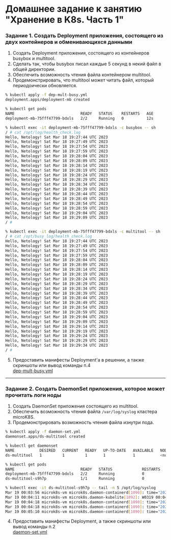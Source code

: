 # Домашнее задание к занятию "Хранение в K8s. Часть 1"

### Задание 1. Создать Deployment приложения, состоящего из двух контейнеров и обменивающихся данными

1. Создать Deployment приложения, состоящего из контейнеров busybox и multitool.
2. Сделать так, чтобы busybox писал каждые 5 секунд в некий файл в общей директории.
3. Обеспечить возможность чтения файла контейнером multitool.
4. Продемонстрировать, что multitool может читать файл, который периодоически обновляется.
```bash
% kubectl apply -f dep-mult-busy.yml
deployment.apps/deployment-mb created
```
```bash
% kubectl get pods                    
NAME                             READY   STATUS    RESTARTS   AGE
deployment-mb-75fff47799-bdxls   2/2     Running   0          12s
```
```bash
% kubectl exec -it deployment-mb-75fff47799-bdxls -c busybox -- sh  
/ # cat /opt/log/health_check.log 
Hello, Netology! Sat Mar 18 19:27:44 UTC 2023
Hello, Netology! Sat Mar 18 19:27:49 UTC 2023
Hello, Netology! Sat Mar 18 19:27:54 UTC 2023
Hello, Netology! Sat Mar 18 19:27:59 UTC 2023
Hello, Netology! Sat Mar 18 19:28:04 UTC 2023
Hello, Netology! Sat Mar 18 19:28:09 UTC 2023
Hello, Netology! Sat Mar 18 19:28:14 UTC 2023
Hello, Netology! Sat Mar 18 19:28:19 UTC 2023
Hello, Netology! Sat Mar 18 19:28:24 UTC 2023
Hello, Netology! Sat Mar 18 19:28:29 UTC 2023
Hello, Netology! Sat Mar 18 19:28:34 UTC 2023
Hello, Netology! Sat Mar 18 19:28:39 UTC 2023
Hello, Netology! Sat Mar 18 19:28:44 UTC 2023
Hello, Netology! Sat Mar 18 19:28:49 UTC 2023
Hello, Netology! Sat Mar 18 19:28:54 UTC 2023
Hello, Netology! Sat Mar 18 19:28:59 UTC 2023
Hello, Netology! Sat Mar 18 19:29:04 UTC 2023
Hello, Netology! Sat Mar 18 19:29:09 UTC 2023
/ # 
```
```bash
% kubectl exec -it deployment-mb-75fff47799-bdxls -c multitool -- sh
/ # cat /opt/busy_log/health_check.log 
Hello, Netology! Sat Mar 18 19:27:44 UTC 2023
Hello, Netology! Sat Mar 18 19:27:49 UTC 2023
Hello, Netology! Sat Mar 18 19:27:54 UTC 2023
Hello, Netology! Sat Mar 18 19:27:59 UTC 2023
Hello, Netology! Sat Mar 18 19:28:04 UTC 2023
Hello, Netology! Sat Mar 18 19:28:09 UTC 2023
Hello, Netology! Sat Mar 18 19:28:14 UTC 2023
Hello, Netology! Sat Mar 18 19:28:19 UTC 2023
Hello, Netology! Sat Mar 18 19:28:24 UTC 2023
Hello, Netology! Sat Mar 18 19:28:29 UTC 2023
Hello, Netology! Sat Mar 18 19:28:34 UTC 2023
Hello, Netology! Sat Mar 18 19:28:39 UTC 2023
Hello, Netology! Sat Mar 18 19:28:44 UTC 2023
Hello, Netology! Sat Mar 18 19:28:49 UTC 2023
Hello, Netology! Sat Mar 18 19:28:54 UTC 2023
Hello, Netology! Sat Mar 18 19:28:59 UTC 2023
Hello, Netology! Sat Mar 18 19:29:04 UTC 2023
Hello, Netology! Sat Mar 18 19:29:09 UTC 2023
Hello, Netology! Sat Mar 18 19:29:14 UTC 2023
Hello, Netology! Sat Mar 18 19:29:19 UTC 2023
Hello, Netology! Sat Mar 18 19:29:24 UTC 2023
Hello, Netology! Sat Mar 18 19:29:29 UTC 2023
Hello, Netology! Sat Mar 18 19:29:34 UTC 2023
/ # 
```
5. Предоставить манифесты Deployment'а в решении, а также скриншоты или вывод команды п.4  
[dep-mult-busy.yml](dep-mult-busy.yml)

------

### Задание 2. Создать DaemonSet приложения, которое может прочитать логи ноды

1. Создать DaemonSet приложения состоящего из multitool.
2. Обеспечить возможность чтения файла `/var/log/syslog` кластера microK8S.
3. Продемонстрировать возможность чтения файла изнутри пода.
```bash
% kubectl apply -f daemon-set.yml 
daemonset.apps/ds-multitool created
```
```bash
% kubectl get daemonset                
NAME           DESIRED   CURRENT   READY   UP-TO-DATE   AVAILABLE   NODE SELECTOR   AGE
ds-multitool   1         1         1       1            1           <none>          53s
```
```bash
% kubectl get pods
NAME                             READY   STATUS             RESTARTS   AGE
deployment-mb-75fff47799-bdxls   2/2     Running            0          43m
ds-multitool-s9h7p               1/1     Running            0          79s
```
```bash
% kubectl exec -it ds-multitool-s9h7p -- tail -n 5 /opt/log/syslog
Mar 19 00:03:56 microk8s-vm microk8s.daemon-containerd[1090]: time="2023-03-19T00:03:56.772444540+03:00" level=info msg="Container exec \"2b4a8192da848be48547528885c6f7474d26f6c8cf31ae21a3abe0a3423843a7\" stdin closed"
Mar 19 00:04:11 microk8s-vm microk8s.daemon-kubelite[1092]: W0319 00:04:11.792248    1092 machine.go:65] Cannot read vendor id correctly, set empty.
Mar 19 00:04:18 microk8s-vm microk8s.daemon-containerd[1090]: time="2023-03-19T00:04:18.294846314+03:00" level=info msg="Container exec \"dc1166831a7fa2e916797157d7756456a2ab51359e5247c276d1f6eb86556856\" stdin closed"
Mar 19 00:04:18 microk8s-vm microk8s.daemon-containerd[1090]: time="2023-03-19T00:04:18.295970321+03:00" level=error msg="Failed to resize process \"dc1166831a7fa2e916797157d7756456a2ab51359e5247c276d1f6eb86556856\" console for container \"1fb77acdbf15ac350ef76aa18e1a48f3d96f40d5ecbe31eb2f0e3515a2d56e7c\"" error="cannot resize a stopped container: unknown"
Mar 19 00:05:10 microk8s-vm microk8s.daemon-containerd[1090]: time="2023-03-19T00:05:10.720966395+03:00" level=info msg="Container exec \"4402fa7733de839686cee809e91d5bdd0c7e0defbde4af91e7ad3eb075fdeaa7\" stdin closed"
```
4. Предоставить манифесты Deployment, а также скриншоты или вывод команды п.2  
[daemon-set.yml](daemon-set.yml)

